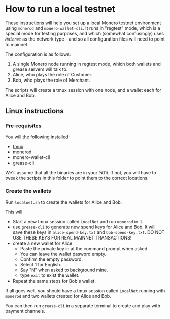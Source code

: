 # How to run a local testnet

These instructions will help you set up a local Monero testnet environment using `monerod` and `monero-wallet-cli`.
It runs in "regtest" mode, which is a special mode for testing purposes, and which (somewhat confusingly) 
uses _`Mainnet`_ as the network type - and so all configuration files will need to point to mainnet.

The configuration is as follows:
1. A single Monero node running in regtest mode, which both wallets and grease servers will talk to.
2. Alice, who plays the role of Customer. 
3. Bob, who plays the role of Merchant.

The scripts will create a tmux session with one node, and a wallet each for Alice and Bob.

## Linux instructions

### Pre-requisites

You will the following installed:
* [tmux](https://github.com/tmux/tmux/wiki)
* monerod
* monero-wallet-cli
* grease-cli 

We'll assume that all the binaries are in your `PATH`. If not, you will have to tweak the scripts in this folder to 
point them to the correct locations.

### Create the wallets

Run `localnet.sh` to create the wallets for Alice and Bob. 

This will 
* Start a new tmux session called `LocalNet` and run `monerod` in it.
* use `grease-cli` to generate new spend keys for Alice and Bob. It will save these keys in `alice-spend-key.txt` 
and `bob-spend-key.txt`.
  DO NOT USE THESE KEYS FOR REAL MAINNET TRANSACTIONS!
* create a new wallet for Alice.
  * Paste the private key in at the command prompt when asked.
  * You can leave the wallet pasword empty.
  * Confirm the empty password.
  * Select 1 for English.
  * Say "N" when asked to background mine.
  * type `exit` to exist the wallet.
* Repeat the same steps for Bob's wallet.

If all goes well, you should have a tmux session called `LocalNet` running with `monerod` and two wallets created for Alice and Bob.

You can then run `grease-cli` in a separate terminal to create and play with payment channels.